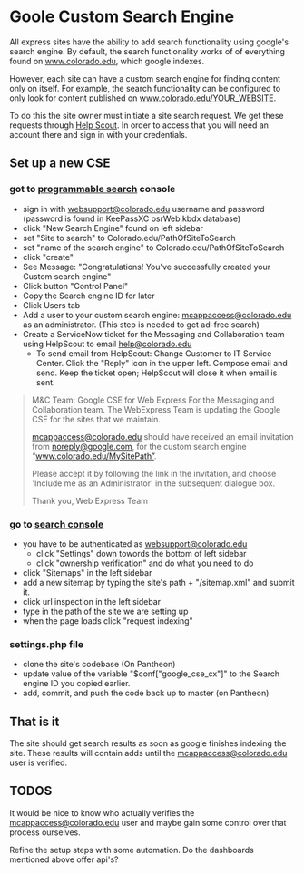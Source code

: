 # Goole Custom Search Engine

All express sites have the ability to add search functionality using google's search engine. By default, the search functionality works of of everything found on www.colorado.edu, which google indexes. 

However, each site can have a custom search engine for finding content only on itself. For example, the search functionality can be configured to only look for content published on www.colorado.edu/YOUR_WEBSITE.

To do this the site owner must initiate a site search request. We get these requests through [Help Scout](https://secure.helpscout.net/). In order to access that you will need an account there and sign in with your credentials.

## Set up a new CSE

### got to [programmable search](https://cse.google.com/cse/all) console

- sign in with websupport@colorado.edu username and password (password is found in KeePassXC osrWeb.kbdx database)
- click "New Search Engine" found on left sidebar
- set "Site to search" to Colorado.edu/PathOfSiteToSearch
- set "name of the search engine" to Colorado.edu/PathOfSiteToSearch
- click "create"
- See Message: "Congratulations! You've successfully created your Custom search engine"
- Click button "Control Panel"
- Copy the Search engine ID for later
- Click Users tab
- Add a user to your custom search engine: mcappaccess@colorado.edu as an administrator. (This step is needed to get ad-free search)
- Create a ServiceNow ticket for the Messaging and Collaboration team using HelpScout to email help@colorado.edu
  - To send email from HelpScout: Change Customer to IT Service Center. Click the "Reply" icon in the upper left. Compose email and send. Keep the ticket open; HelpScout will close it when email is sent.
>
>
> M&C Team: Google CSE for Web Express
> For the Messaging and Collaboration team. The WebExpress Team is updating the Google CSE for the sites that we maintain.
>
>mcappaccess@colorado.edu should have received an email invitation from noreply@google.com, for the custom search engine “www.colorado.edu/MySitePath”.
>
> Please accept it by following the link in the invitation, and choose 'Include me as an Administrator' in the subsequent dialogue box.
>
> Thank you,
> Web Express Team
>

### go to [search console](https://search.google.com/search-console?hl=en&utm_source=wmx&utm_medium=deprecation-pane&utm_content=home&resource_id=https://www.colorado.edu/)

- you have to be authenticated as websupport@colorado.edu
  - click "Settings" down towords the bottom of left sidebar
  - click "ownership verification" and do what you need to do
- click "Sitemaps" in the left sidebar
- add a new sitemap by typing the site's path + "/sitemap.xml" and submit it.
- click url inspection in the left sidebar
- type in the path of the site we are setting up
- when the page loads click "request indexing"

### settings.php file

- clone the site's codebase (On Pantheon)
- update value of the variable "$conf["google_cse_cx"]" to the Search engine ID you copied earlier.
- add, commit, and push the code back up to master (on Pantheon)

## That is it

The site should get search results as soon as google finishes indexing the site. These results will contain adds until the mcappaccess@colorado.edu user is verified. 

## TODOS

It would be nice to know who actually verifies the mcappaccess@colorado.edu user and maybe gain some control over that process ourselves.

Refine the setup steps with some automation. Do the dashboards mentioned above offer api's?
